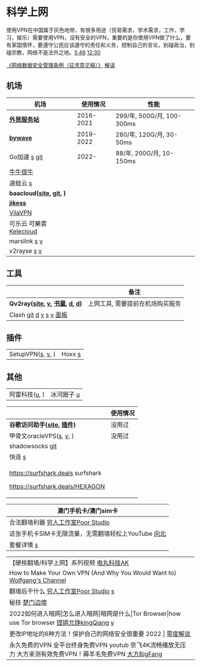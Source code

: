 # 科学上网

使用VPN在中国属于灰色地带，有很多用途（贸易需求，学术需求，工作，学习，娱乐）需要使用VPN，没有安全的VPN，重要的是你使用VPN做了什么，要有家国情怀，要遵守公民应该遵守的责任和义务，控制自己的言论，别碰政治，别碰宗教，网络不是法外之地。[5:46](https://www.youtube.com/watch?v=OQQVzg1jPJc) [12:30](https://www.youtube.com/watch?v=44e\_rnvU1Pg)

[《网络数据安全管理条例（征求意见稿）》](http://www.cac.gov.cn/2021-11/14/c\_1638501991577898.htm)   [解读](https://www.youtube.com/watch?v=Y4IhpsdXeR4)

## 机场

| 机场                                                                                                       | 使用情况      | 性能                       |
| -------------------------------------------------------------------------------------------------------- | --------- | ------------------------ |
| [**外贸服务站**](https://waimaowork.me/auth/register?code=ZYXb)                                               | 2016-2021 | 299/年, 500G/月, 100-300ms |
| [**bywave**](https://bywave.art/aff.php?aff=2614)                                                        | 2019-2022 | 280/年, 120G/月, 30-50ms   |
| Go加速 [s](https://gogoo.cyou/auth/register?code=rMAF) [git](https://x-go.gitbook.io/untitled/)            | 2022-     | 88/年, 200G/月, 10-150ms   |
| [牛牛很牛](https://niuniuhenniu.net/auth/register?code=12861)                                                |           |                          |
| 速蛙云 [s](https://cloud.faster.buzz/)                                                                      |           |                          |
| **baacloud(**[**site**](https://www.baacloud.com)**,** [**git**](https://github.com/baacloud/url)**, )** |           |                          |
| [**jikess**](http://www.jikess.in)                                                                       |           |                          |
| [VilaVPN](https://vilavpn.com/)                                                                          |           |                          |
| 可乐云 可樂雲[Kelecloud](https://xn--fjqzfu8n.xyz/#/login)                                                     |           |                          |
| marslink [s](https://ss.marslink.org/#/login) [v](https://www.youtube.com/watch?v=gCDlPejwCQk)           |           |                          |
| v2rayse [s](https://v2rayse.com/) [v](https://www.youtube.com/watch?v=pTlso8m\_iRk)                      |           |                          |

## 工具

|                                                                                                                                                                                                                                                                                                                     | 备注                |
| ------------------------------------------------------------------------------------------------------------------------------------------------------------------------------------------------------------------------------------------------------------------------------------------------------------------- | ----------------- |
| **Qv2ray(**[**site**](https://qv2ray.net)**,** [**v**](https://www.youtube.com/watch?v=fyLFgycALj0)**,** [**书童**](https://xugaoxiang.com/2020/10/17/qv2ray/)**,** [**d**](https://github.com/Qv2ray/Qv2ray/releases/)**,** [**d**](https://github.com/v2fly/v2ray-core/releases)**)**                               | 上网工具, 需要提前在机场购买服务 |
| Clash [git](https://github.com/Dreamacro/clash) [d](https://github.com/Dreamacro/clash/releases) [v](https://www.youtube.com/watch?v=sL2kVWJ-JbI\&t=329s) [s](https://gogoo.club/user/tutorial?os=linux\&client=clash) [v](https://www.youtube.com/watch?v=9Ice-qMePQk) [面板](http://clash.razord.top/#/connections) |                   |

## 插件

|                                                                                                                                                                         |                                                                                                                                         |
| ----------------------------------------------------------------------------------------------------------------------------------------------------------------------- | --------------------------------------------------------------------------------------------------------------------------------------- |
| SetupVPN([s](https://chrome.google.com/webstore/detail/setupvpn-lifetime-free-vp/oofgbpoabipfcfjapgnbbjjaenockbdp), [v](https://www.youtube.com/watch?v=9y1NXrB0hpo), ) | Hoxx [s](https://chrome.google.com/webstore/detail/hoxx-vpn-proxy/nbcojefnccbanplpoffopkoepjmhgdgh/related?utm\_source=chrome-ntp-icon) |

## 其他

|                                                                                 |                                                                              |
| ------------------------------------------------------------------------------- | ---------------------------------------------------------------------------- |
| 阿雷科技([u](https://www.youtube.com/channel/UCiLtBk8dChPldOho8uTZHhQ/playlists), ) | 冰河圈子 [u](https://www.youtube.com/channel/UCNAJdckJwmOquDon17juK3w/playlists) |

|                                                                                                                                                                                                              | 使用情况 |
| ------------------------------------------------------------------------------------------------------------------------------------------------------------------------------------------------------------ | ---- |
| **谷歌访问助手(**[**site**](https://www.ggfwzs.com)**,** [**插件**](https://chrome.google.com/webstore/detail/%E8%B0%B7%E6%AD%8C%E8%AE%BF%E9%97%AE%E5%8A%A9%E6%89%8B/fjbknnledpckpbjcglogolokonffggpc?hl=zh-CN)**)** | 没用过  |
| 甲骨文oracleVPS([s](https://www.oracle.com/cn/cloud/free/), [v](https://www.youtube.com/watch?v=cNL8\_4uUnGw), )                                                                                                | 没用过  |
| shadowsocks [git](https://github.com/shadowsocks)                                                                                                                                                            |      |
| 快连 [s](https://d132o2ux0nuv2m.cloudfront.net/)                                                                                                                                                               |      |
| <p><a href="https://surfshark.deals">https://surfshark.deals</a>  surfshark</p><p><a href="https://surfshark.deals/HEXAGON">https://surfshark.deals/HEXAGON</a></p>                                          |      |

| 澳门手机卡/澳门sim卡                                                                   |
| ------------------------------------------------------------------------------ |
| 合法翻墙利器 [穷人工作室Poor Studio](https://www.youtube.com/watch?v=yJp3lX3cn0w)         |
| 这张手机卡SIM卡无限流量，无需翻墙轻松上YouTube [向北](https://www.youtube.com/watch?v=UxK-XgxLRm8) |
| 套餐详情 [s](https://www.1888.com.mo/help/detail?tabCode=EASYPLUS)                 |

|                                                                                                                                                                            |
| -------------------------------------------------------------------------------------------------------------------------------------------------------------------------- |
| 【硬核翻墙/科学上网】系列视频 [电丸科技AK](https://www.youtube.com/playlist?list=PLqybz7NWybwUgR-S6m78tfd-lV4sBvGFG)                                                                         |
| How to Make Your Own VPN (And Why You Would Want to) [Wolfgang's Channel](https://www.youtube.com/watch?v=gxpX\_mubz2A)                                                    |
| 翻墙后干什么 [穷人工作室Poor Studio](https://www.youtube.com/watch?v=ePbvZaiPx7g) [s](https://10beasts.net/recommend/)                                                                |
| 秘技 [楚门边境](https://www.youtube.com/watch?v=If5ww0eN--M)                                                                                                                     |
| 2022如何进入暗网\|怎么进入暗网\|暗网是什么\|Tor Browser\|how use Tor browser [铿锵允铮kingQiang](https://www.youtube.com/watch?v=JAJTx9IvJFM) [v](https://www.youtube.com/watch?v=0nwDOd\_xl3Y) |
| 更改IP地址的6种方法！保护自己的网络安全很重要 2022 \| [零度解说](https://www.youtube.com/watch?v=I-To8kblOZc)                                                                                       |
| 永久免费的VPN 全平台终身免费VPN youtub 奈飞4K流畅播放无压力 大方亲测有效免费VPN！薅羊毛免费VPN [大方BigFang](https://www.youtube.com/watch?v=e32t2AnER-8)                                                       |
